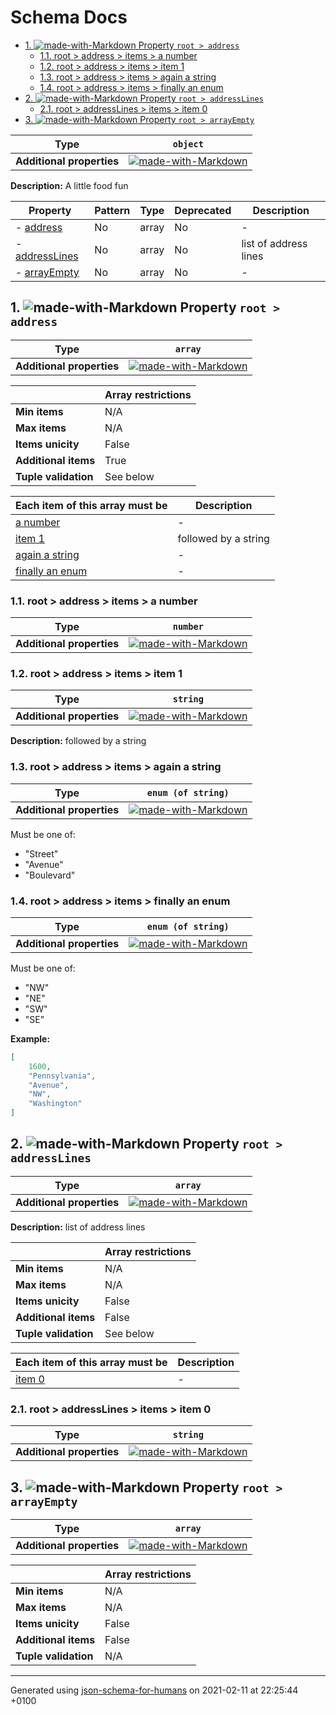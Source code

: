 # Schema Docs

- [1. ![made-with-Markdown](https://img.shields.io/badge/Optional-yellow) Property `root > address`](#address)
  - [1.1. root > address > items > a number](#autogenerated_heading_2)
  - [1.2. root > address > items > item 1](#autogenerated_heading_3)
  - [1.3. root > address > items > again a string](#autogenerated_heading_4)
  - [1.4. root > address > items > finally an enum](#autogenerated_heading_5)
- [2. ![made-with-Markdown](https://img.shields.io/badge/Optional-yellow) Property `root > addressLines`](#addressLines)
  - [2.1. root > addressLines > items > item 0](#autogenerated_heading_6)
- [3. ![made-with-Markdown](https://img.shields.io/badge/Optional-yellow) Property `root > arrayEmpty`](#arrayEmpty)

| Type | `object` |
| ---- | --- |
| **Additional properties** |[![made-with-Markdown](https://img.shields.io/badge/Any%20type-allowed-green)](# "Additional Properties of any type are allowed.")|

**Description:** A little food fun

| Property | Pattern | Type | Deprecated | Description |
| -------- | ------- | ---- | ---------- | ----------- |
|-  [address](#address)|No|array|No|-|
|-  [addressLines](#addressLines)|No|array|No|list of address lines|
|-  [arrayEmpty](#arrayEmpty)|No|array|No|-|

## <a name="address"></a>1. ![made-with-Markdown](https://img.shields.io/badge/Optional-yellow) Property `root > address`

| Type | `array` |
| ---- | --- |
| **Additional properties** |[![made-with-Markdown](https://img.shields.io/badge/Any%20type-allowed-green)](# "Additional Properties of any type are allowed.")|

|                       | Array restrictions |
| --------------------- | ------------------ |
| **Min items**         | N/A |
| **Max items**         | N/A |
| **Items unicity**     | False |
| **Additional items**  | True |
| **Tuple validation**  | See below |

| Each item of this array must be | Description |
| ------------------------------- | ----------- |
| [a number](#address_items_i0) |-|
| [item 1](#address_items_i1) |followed by a string|
| [again a string](#address_items_i2) |-|
| [finally an enum](#address_items_i3) |-|

### <a name="autogenerated_heading_2"></a>1.1. root > address > items > a number

| Type | `number` |
| ---- | --- |
| **Additional properties** |[![made-with-Markdown](https://img.shields.io/badge/Any%20type-allowed-green)](# "Additional Properties of any type are allowed.")|

### <a name="autogenerated_heading_3"></a>1.2. root > address > items > item 1

| Type | `string` |
| ---- | --- |
| **Additional properties** |[![made-with-Markdown](https://img.shields.io/badge/Any%20type-allowed-green)](# "Additional Properties of any type are allowed.")|

**Description:** followed by a string

### <a name="autogenerated_heading_4"></a>1.3. root > address > items > again a string

| Type | `enum (of string)` |
| ---- | --- |
| **Additional properties** |[![made-with-Markdown](https://img.shields.io/badge/Any%20type-allowed-green)](# "Additional Properties of any type are allowed.")|

Must be one of:
* "Street"
* "Avenue"
* "Boulevard"

### <a name="autogenerated_heading_5"></a>1.4. root > address > items > finally an enum

| Type | `enum (of string)` |
| ---- | --- |
| **Additional properties** |[![made-with-Markdown](https://img.shields.io/badge/Any%20type-allowed-green)](# "Additional Properties of any type are allowed.")|

Must be one of:
* "NW"
* "NE"
* "SW"
* "SE"

**Example:** 

```json
[
    1600,
    "Pennsylvania",
    "Avenue",
    "NW",
    "Washington"
]
```

## <a name="addressLines"></a>2. ![made-with-Markdown](https://img.shields.io/badge/Optional-yellow) Property `root > addressLines`

| Type | `array` |
| ---- | --- |
| **Additional properties** |[![made-with-Markdown](https://img.shields.io/badge/Any%20type-allowed-green)](# "Additional Properties of any type are allowed.")|

**Description:** list of address lines

|                       | Array restrictions |
| --------------------- | ------------------ |
| **Min items**         | N/A |
| **Max items**         | N/A |
| **Items unicity**     | False |
| **Additional items**  | False |
| **Tuple validation**  | See below |

| Each item of this array must be | Description |
| ------------------------------- | ----------- |
| [item 0](#addressLines_items_i0) |-|

### <a name="autogenerated_heading_6"></a>2.1. root > addressLines > items > item 0

| Type | `string` |
| ---- | --- |
| **Additional properties** |[![made-with-Markdown](https://img.shields.io/badge/Any%20type-allowed-green)](# "Additional Properties of any type are allowed.")|

## <a name="arrayEmpty"></a>3. ![made-with-Markdown](https://img.shields.io/badge/Optional-yellow) Property `root > arrayEmpty`

| Type | `array` |
| ---- | --- |
| **Additional properties** |[![made-with-Markdown](https://img.shields.io/badge/Any%20type-allowed-green)](# "Additional Properties of any type are allowed.")|

|                       | Array restrictions |
| --------------------- | ------------------ |
| **Min items**         | N/A |
| **Max items**         | N/A |
| **Items unicity**     | False |
| **Additional items**  | False |
| **Tuple validation**  | N/A |

----------------------------------------------------------------------------------------------------------------------------
Generated using [json-schema-for-humans](https://github.com/coveooss/json-schema-for-humans) on 2021-02-11 at 22:25:44 +0100